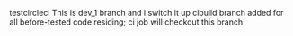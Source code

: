 testcircleci
This is dev_1 branch and i switch it up
cibuild branch added for all before-tested code residing; ci job will checkout this branch
